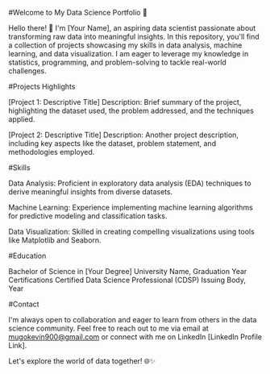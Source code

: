 #Welcome to My Data Science Portfolio 🚀

Hello there! 👋 I'm [Your Name], an aspiring data scientist passionate about transforming raw data into meaningful insights. In this repository, you'll find a collection of projects showcasing my skills in data analysis, machine learning, and data visualization. I am eager to leverage my knowledge in statistics, programming, and problem-solving to tackle real-world challenges.

#Projects Highlights

[Project 1: Descriptive Title]
Description: Brief summary of the project, highlighting the dataset used, the problem addressed, and the techniques applied.

[Project 2: Descriptive Title]
Description: Another project description, including key aspects like the dataset, problem statement, and methodologies employed.

#Skills

Data Analysis: Proficient in exploratory data analysis (EDA) techniques to derive meaningful insights from diverse datasets.

Machine Learning: Experience implementing machine learning algorithms for predictive modeling and classification tasks.

Data Visualization: Skilled in creating compelling visualizations using tools like Matplotlib and Seaborn.

#Education

Bachelor of Science in [Your Degree]
University Name, Graduation Year
Certifications
Certified Data Science Professional (CDSP)
Issuing Body, Year

#Contact

I'm always open to collaboration and eager to learn from others in the data science community. Feel free to reach out to me via email at mugokevin900@gmail.com or connect with me on LinkedIn [LinkedIn Profile Link].

Let's explore the world of data together! 🌐✨
